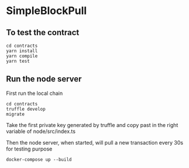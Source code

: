 # SimpleBlockPull

## To test the contract 

```
cd contracts
yarn install
yarn compile
yarn test
```

## Run the node server

First run the local chain 
```
cd contracts
truffle develop
migrate
```

Take the first private key generated by truffle and copy past in the right variable of node/src/index.ts

Then the node server, when started, will pull a new transaction every 30s for testing purpose

```
docker-compose up --build
```